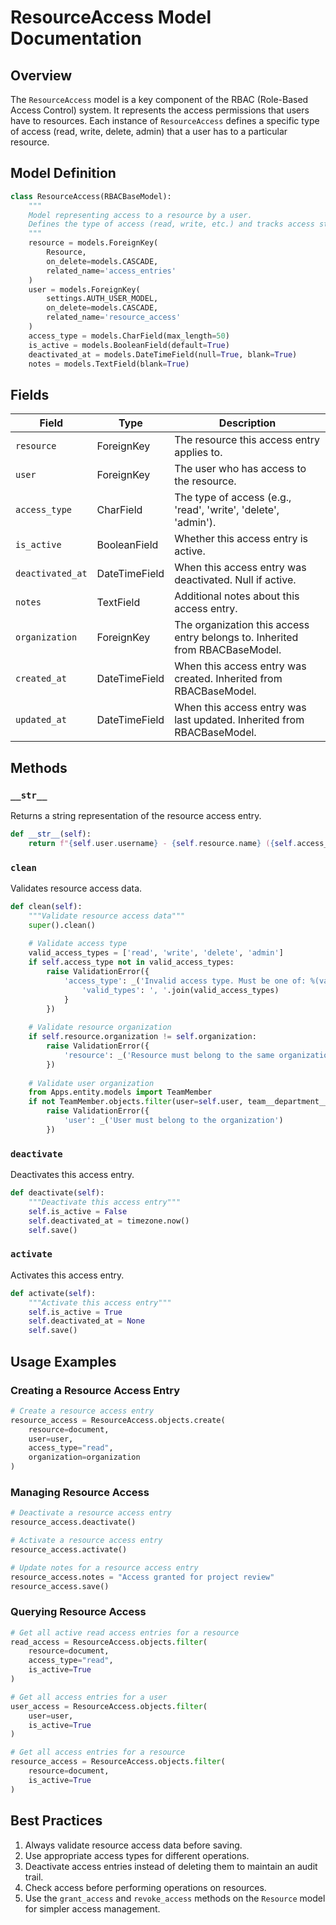 # ResourceAccess Model Documentation

## Overview

The `ResourceAccess` model is a key component of the RBAC (Role-Based Access Control) system. It represents the access permissions that users have to resources. Each instance of `ResourceAccess` defines a specific type of access (read, write, delete, admin) that a user has to a particular resource.

## Model Definition

```python
class ResourceAccess(RBACBaseModel):
    """
    Model representing access to a resource by a user.
    Defines the type of access (read, write, etc.) and tracks access status.
    """
    resource = models.ForeignKey(
        Resource,
        on_delete=models.CASCADE,
        related_name='access_entries'
    )
    user = models.ForeignKey(
        settings.AUTH_USER_MODEL,
        on_delete=models.CASCADE,
        related_name='resource_access'
    )
    access_type = models.CharField(max_length=50)
    is_active = models.BooleanField(default=True)
    deactivated_at = models.DateTimeField(null=True, blank=True)
    notes = models.TextField(blank=True)
```

## Fields

| Field | Type | Description |
|-------|------|-------------|
| `resource` | ForeignKey | The resource this access entry applies to. |
| `user` | ForeignKey | The user who has access to the resource. |
| `access_type` | CharField | The type of access (e.g., 'read', 'write', 'delete', 'admin'). |
| `is_active` | BooleanField | Whether this access entry is active. |
| `deactivated_at` | DateTimeField | When this access entry was deactivated. Null if active. |
| `notes` | TextField | Additional notes about this access entry. |
| `organization` | ForeignKey | The organization this access entry belongs to. Inherited from RBACBaseModel. |
| `created_at` | DateTimeField | When this access entry was created. Inherited from RBACBaseModel. |
| `updated_at` | DateTimeField | When this access entry was last updated. Inherited from RBACBaseModel. |

## Methods

### `__str__`

Returns a string representation of the resource access entry.

```python
def __str__(self):
    return f"{self.user.username} - {self.resource.name} ({self.access_type})"
```

### `clean`

Validates resource access data.

```python
def clean(self):
    """Validate resource access data"""
    super().clean()
    
    # Validate access type
    valid_access_types = ['read', 'write', 'delete', 'admin']
    if self.access_type not in valid_access_types:
        raise ValidationError({
            'access_type': _('Invalid access type. Must be one of: %(valid_types)s') % {
                'valid_types': ', '.join(valid_access_types)
            }
        })
    
    # Validate resource organization
    if self.resource.organization != self.organization:
        raise ValidationError({
            'resource': _('Resource must belong to the same organization')
        })
    
    # Validate user organization
    from Apps.entity.models import TeamMember
    if not TeamMember.objects.filter(user=self.user, team__department__organization=self.organization).exists():
        raise ValidationError({
            'user': _('User must belong to the organization')
        })
```

### `deactivate`

Deactivates this access entry.

```python
def deactivate(self):
    """Deactivate this access entry"""
    self.is_active = False
    self.deactivated_at = timezone.now()
    self.save()
```

### `activate`

Activates this access entry.

```python
def activate(self):
    """Activate this access entry"""
    self.is_active = True
    self.deactivated_at = None
    self.save()
```

## Usage Examples

### Creating a Resource Access Entry

```python
# Create a resource access entry
resource_access = ResourceAccess.objects.create(
    resource=document,
    user=user,
    access_type="read",
    organization=organization
)
```

### Managing Resource Access

```python
# Deactivate a resource access entry
resource_access.deactivate()

# Activate a resource access entry
resource_access.activate()

# Update notes for a resource access entry
resource_access.notes = "Access granted for project review"
resource_access.save()
```

### Querying Resource Access

```python
# Get all active read access entries for a resource
read_access = ResourceAccess.objects.filter(
    resource=document,
    access_type="read",
    is_active=True
)

# Get all access entries for a user
user_access = ResourceAccess.objects.filter(
    user=user,
    is_active=True
)

# Get all access entries for a resource
resource_access = ResourceAccess.objects.filter(
    resource=document,
    is_active=True
)
```

## Best Practices

1. Always validate resource access data before saving.
2. Use appropriate access types for different operations.
3. Deactivate access entries instead of deleting them to maintain an audit trail.
4. Check access before performing operations on resources.
5. Use the `grant_access` and `revoke_access` methods on the `Resource` model for simpler access management. 